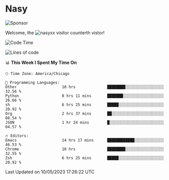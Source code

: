 # Nasy

<!--
<p align="center">
<img height="200" src="https://github-readme-stats.vercel.app/api?username=nasyxx&count_private=true&show_icons=true&theme=dracula&include_all_commits=true"/>
<img height="200" src="https://github-readme-stats.vercel.app/api/top-langs/?username=nasyxx&theme=dracula&hide=html,jupyter+notebook&count_private=true&show_icons=true"/>
</p>

  
----------------
-->

![Sponsor](https://img.shields.io/static/v1.svg?label=Sponsor&message=%E2%9D%A4&logo=GitHub&style=flat&color=pink)
 
Welcome, the ![nasyxx visitor counter](https://count.getloli.com/get/@nasyxx?theme=rule34)th vistor!
 
<!--START_SECTION:waka-->
![Code Time](http://img.shields.io/badge/Code%20Time-3%2C504%20hrs%2014%20mins-blue)

![Lines of code](https://img.shields.io/badge/From%20Hello%20World%20I%27ve%20Written-6.2%20million%20lines%20of%20code-blue)

📊 **This Week I Spent My Time On** 

```text
🕑︎ Time Zone: America/Chicago

💬 Programming Languages: 
Other                    10 hrs              ████████░░░░░░░░░░░░░░░░░   32.56 % 
Python                   8 hrs 11 mins       ███████░░░░░░░░░░░░░░░░░░   26.66 % 
sh                       6 hrs 25 mins       █████░░░░░░░░░░░░░░░░░░░░   20.92 % 
Org                      2 hrs 37 mins       ██░░░░░░░░░░░░░░░░░░░░░░░   08.54 % 
JSON                     1 hr 24 mins        █░░░░░░░░░░░░░░░░░░░░░░░░   04.57 % 

🔥 Editors: 
Emacs                    14 hrs 17 mins      ████████████░░░░░░░░░░░░░   46.53 % 
Chrome                   10 hrs              ████████░░░░░░░░░░░░░░░░░   32.55 % 
Zsh                      6 hrs 25 mins       █████░░░░░░░░░░░░░░░░░░░░   20.92 % 
```


 Last Updated on 10/05/2023 17:26:22 UTC
<!--END_SECTION:waka-->

<!-- ![visitors](https://visitor-badge.laobi.icu/badge?page_id=nasyxx.nasyxx) -->
